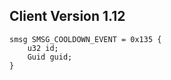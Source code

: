 ## Client Version 1.12

```rust,ignore
smsg SMSG_COOLDOWN_EVENT = 0x135 {
    u32 id;    
    Guid guid;    
}

```
